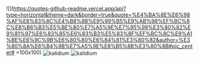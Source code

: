 
![](https://quotes-github-readme.vercel.app/api?type=horizontal&theme=dark&border=true&quote=%E4%BA%8E%E6%98%AF%E8%83%8C%E4%B8%8B%E9%99%B5%E9%AB%98%EF%BC%8C%E8%B6%B3%E5%BE%80%E7%A5%9E%E7%95%99%E3%80%82%E9%81%97%E6%83%85%E6%83%B3%E5%83%8F%EF%BC%8C%E9%A1%BE%E6%9C%9B%E6%80%80%E6%84%81%E3%80%82&author=%E3%80%8A%E6%B4%9B%E7%A5%9E%E8%B5%8B%E3%80%8B#pic_center# =100x100)
<img align="center" src="https://quotes-github-readme.vercel.app/api?type=horizontal&theme=dark&border=true&quote=%E4%BA%8E%E6%98%AF%E8%83%8C%E4%B8%8B%E9%99%B5%E9%AB%98%EF%BC%8C%E8%B6%B3%E5%BE%80%E7%A5%9E%E7%95%99%E3%80%82%E9%81%97%E6%83%85%E6%83%B3%E5%83%8F%EF%BC%8C%E9%A1%BE%E6%9C%9B%E6%80%80%E6%84%81%E3%80%82&author=%E3%80%8A%E6%B4%9B%E7%A5%9E%E8%B5%8B%E3%80%8B" alt="kalidium" />
<img align="center" src="https://github-readme-stats.vercel.app/api?username=kalidium&show_icons=true&locale=cn" alt="kalidium" />
